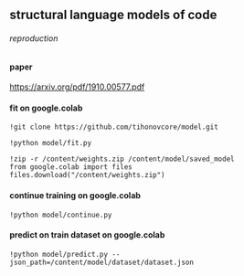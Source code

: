 ## structural language models of code 
###### reproduction

#### paper
https://arxiv.org/pdf/1910.00577.pdf

#### fit on google.colab
```
!git clone https://github.com/tihonovcore/model.git

!python model/fit.py

!zip -r /content/weights.zip /content/model/saved_model
from google.colab import files
files.download("/content/weights.zip")
```

#### continue training on google.colab
```
!python model/continue.py
```

#### predict on train dataset on google.colab
```
!python model/predict.py --json_path=/content/model/dataset/dataset.json
```

